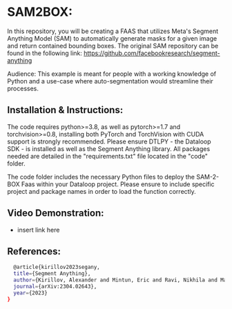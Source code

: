 # SAM2BOX: 
In this repository, you will be creating a FAAS that utilizes Meta's Segment Anything Model (SAM) to automatically generate masks for a given image and return contained bounding boxes. The original SAM repository can be found in the following link: https://github.com/facebookresearch/segment-anything


Audience: This example is meant for people with a working knowledge of Python and a use-case where auto-segmentation would streamline their processes.

## Installation & Instructions:
The code requires python>=3.8, as well as pytorch>=1.7 and torchvision>=0.8, installing both PyTorch and TorchVision with CUDA support is strongly recommended. Please ensure DTLPY - the Dataloop SDK - is installed as well as the Segment Anything library. All packages needed are detailed in the "requirements.txt" file located in the "code" folder.

The code folder includes the necessary Python files to deploy the SAM-2-BOX Faas within your Dataloop project. Please ensure to include specific project and package names in order to load the function correctly.


## Video Demonstration:
  - insert link here







## References:
```sh
  @article{kirillov2023segany,
  title={Segment Anything},
  author={Kirillov, Alexander and Mintun, Eric and Ravi, Nikhila and Mao, Hanzi and Rolland, Chloe and Gustafson, Laura and Xiao, Tete and Whitehead, Spencer and Berg, Alexander C. and Lo, Wan-Yen and Doll{\'a}r, Piotr and Girshick, Ross},
  journal={arXiv:2304.02643},
  year={2023}
}
  ```


